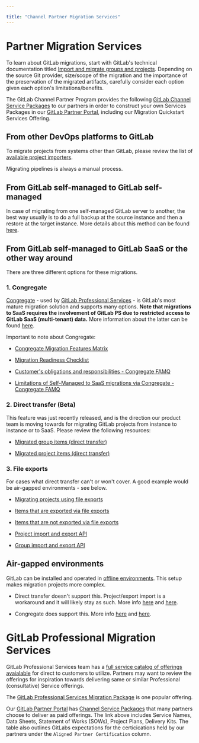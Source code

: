 ```yaml
---

title: "Channel Partner Migration Services"
---
```







<link rel="stylesheet" type="text/css" href="/stylesheets/biztech.css" />


# Partner Migration Services

To learn about GitLab migrations, start with GitLab's technical documentation titled [Import and migrate groups and projects](https://docs.gitlab.com/ee/user/project/import/). Depending on the source Git provider, size/scope of the migration and the importance of the preservation of the migrated artifacts, carefully consider each option given each option's limitations/benefits.

The GitLab Channel Partner Program provides the following [GitLab Channel Service Packages](https://partners.gitlab.com/prm/English/c/Channel_Service_Packages) to our partners in order to construct your own Services Packages in our [GitLab Partner Portal](https://partners.gitlab.com), including our Migration Quickstart Services Offering.

## From other DevOps platforms to GitLab

To migrate projects from systems other than GitLab, please review the list of [available project importers](https://docs.gitlab.com/ee/user/project/import/#available-project-importers).

Migrating pipelines is always a manual process.

## From GitLab self-managed to GitLab self-managed

In case of migrating from one self-managed GitLab server to another, the best way usually is to do a full backup at the source instance and then a restore at the target instance. More details about this method can be found [here](https://docs.gitlab.com/ee/administration/backup_restore/#migrate-to-a-new-server).

## From GitLab self-managed to GitLab SaaS or the other way around

There are three different options for these migrations.

### 1. Congregate

[Congregate](https://gitlab-org.gitlab.io/professional-services-automation/tools/migration/congregate/) - used by [GitLab Professional Services](https://about.gitlab.com/services/) - is GitLab's most mature migration solution and supports many options. **Note that migrations to SaaS requires the involvement of GitLab PS due to restricted access to GitLab SaaS (multi-tenant) data.** More information about the latter can be found [here](/handbook/customer-success/professional-services-engineering/engagement-mgmt/scoping-information/migrations/SM-to-SaaS/#faq).

Important to note about Congregate:

- [Congregate Migration Features Matrix](https://gitlab.com/gitlab-org/professional-services-automation/tools/migration/congregate/-/blob/master/customer/gitlab-migration-features-matrix.md)

- [Migration Readiness Checklist](https://gitlab.com/gitlab-org/professional-services-automation/tools/migration/congregate/-/blob/master/customer/migration-readiness-checklist.md)

- [Customer's obligations and responsibilities - Congregate FAMQ](https://gitlab.com/gitlab-org/professional-services-automation/tools/migration/congregate/-/blob/master/customer/famq.md#what-are-a-customers-obligations-and-responsibilities-prior-during-and-after-a-migration)

- [Limitations of Self-Managed to SaaS migrations via Congregate - Congregate FAMQ](https://gitlab.com/gitlab-org/professional-services-automation/tools/migration/congregate/-/blob/master/customer/famq.md#what-level-of-instance-access-and-permission-are-needed-for-migrating)

### 2. Direct transfer (Beta)

This feature was just recently released, and is the direction our product team is moving towards for migrating GitLab projects from instance to instance or to SaaS. Please review the following resources:

- [Migrated group items (direct transfer)](https://docs.gitlab.com/ee/user/group/import/index.html#migrated-group-items)

- [Migrated project items (direct transfer)](https://docs.gitlab.com/ee/user/group/import/index.html#migrated-project-items-beta)

### 3. File exports

For cases what direct transfer can't or won't cover. A good example would be air-gapped environments - see below.

- [Migrating projects using file exports](https://docs.gitlab.com/ee/user/project/settings/import_export.html)

- [Items that are exported via file exports](https://docs.gitlab.com/ee/user/project/settings/import_export.html#items-that-are-exported)

- [Items that are not exported via file exports](https://docs.gitlab.com/ee/user/project/settings/import_export.html#items-that-are-not-exported)

- [Project import and export API](https://docs.gitlab.com/ee/api/project_import_export.html)

- [Group import and export API](https://docs.gitlab.com/ee/api/group_import_export.html)

## Air-gapped environments

GitLab can be installed and operated in [offline environments](https://docs.gitlab.com/ee/user/application_security/offline_deployments/). This setup makes migration projects more complex.

- Direct transfer doesn't support this. Project/export import is a workaround and it will likely stay as such. More info [here](https://gitlab.com/groups/gitlab-org/-/epics/8985) and [here](https://gitlab.com/gitlab-org/gitlab/-/issues/363406).

- Congregate does support this. More info [here](https://gitlab.com/groups/gitlab-org/professional-services-automation/tools/migration/-/epics/116) and [here](https://gitlab.com/gitlab-org/professional-services-automation/tools/migration/congregate/-/blob/master/runbooks/airgapped-migration-usage.md).


# GitLab Professional Migration Services

GitLab Professional Services team has a [full service catalog of offerings avaialable](https://about.gitlab.com/services/catalog/) for direct to customers to utilize. Partners may want to review the offerings for inspiration towards delivering same or similar Professional (consultative) Service offerings.

The [GitLab Professional Services Migration Package](https://drive.google.com/file/d/1SK4iEg3XKx2nBWNo7xDlBbjLfOe1cFhB/view) is one popular offering.

Our [GitLab Partner Portal](https://partners.gitlab.com/English/) has [Channel Service Packages](https://partners.gitlab.com/prm/English/c/Channel_Service_Packages) that many partners choose to deliver as paid offerings. The link above includes Service Names, Data Sheets, Statement of Works (SOWs), Project Plans, Delivery Kits. The table also outlines GitLabs expectations for the certicications held by our partners under the `Aligned Partner Certification` column.
